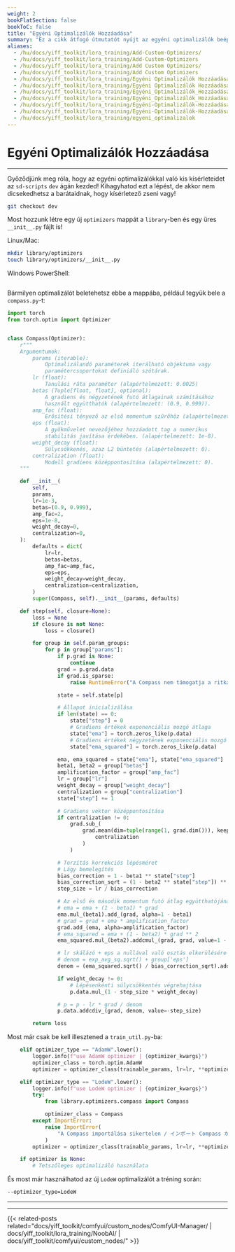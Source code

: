 ```yaml
---
weight: 2
bookFlatSection: false
bookToC: false
title: "Egyéni Optimalizálók Hozzáadása"
summary: "Ez a cikk átfogó útmutatót nyújt az egyéni optimalizálók beépítéséhez az `sd-scripts` könyvtárba. Bemutatja egy új optimalizálók mappa létrehozásának folyamatát és egy egyéni optimalizáló osztály létrehozását Python segítségével."
aliases:
  - /hu/docs/yiff_toolkit/lora_training/Add-Custom-Optimizers/
  - /hu/docs/yiff_toolkit/lora_training/Add-Custom-Optimizers
  - /hu/docs/yiff_toolkit/lora_training/Add Custom Optimizers/
  - /hu/docs/yiff_toolkit/lora_training/Add Custom Optimizers
  - /hu/docs/yiff_toolkit/lora_training/Egyéni Optimalizálók Hozzáadása
  - /hu/docs/yiff_toolkit/lora_training/Egyéni Optimalizálók Hozzáadása/
  - /hu/docs/yiff_toolkit/lora_training/Egyéni_Optimalizálók_Hozzáadása
  - /hu/docs/yiff_toolkit/lora_training/Egyéni_Optimalizálók_Hozzáadása/
  - /hu/docs/yiff_toolkit/lora_training/Egyéni-Optimalizálók-Hozzáadása
  - /hu/docs/yiff_toolkit/lora_training/Egyéni-Optimalizálók-Hozzáadása/
  - /hu/docs/yiff_toolkit/lora_training/egyeni_optimalizalok
---
```


<!--markdownlint-disable MD025 -->

# Egyéni Optimalizálók Hozzáadása

---

Győződjünk meg róla, hogy az egyéni optimalizálókkal való kis kísérleteidet az `sd-scripts` `dev` ágán kezded! Kihagyhatod ezt a lépést, de akkor nem dicsekedhetsz a barátaidnak, hogy kísérletező zseni vagy!

```bash
git checkout dev
```

Most hozzunk létre egy új `optimizers` mappát a `library`-ben és egy üres `__init__.py` fájlt is!

Linux/Mac:

```bash
mkdir library/optimizers
touch library/optimizers/__init__.py
```

Windows PowerShell:

```pwsh
```

Bármilyen optimalizálót beletehetsz ebbe a mappába, például tegyük bele a `compass.py`-t:

```py
import torch
from torch.optim import Optimizer


class Compass(Optimizer):
    r"""
    Argumentumok:
        params (iterable):
            Optimalizálandó paraméterek iterálható objektuma vagy
            paramétercsoportokat definiáló szótárak.
        lr (float):
            Tanulási ráta paraméter (alapértelmezett: 0.0025)
        betas (Tuple[float, float], optional):
            A gradiens és négyzetének futó átlagainak számításához
            használt együtthatók (alapértelmezett: (0.9, 0.999)).
        amp_fac (float):
            Erősítési tényező az első momentum szűrőhöz (alapértelmezett: 2).
        eps (float):
            A gyökművelet nevezőjéhez hozzáadott tag a numerikus
            stabilitás javítása érdekében. (alapértelmezett: 1e-8).
        weight_decay (float):
            Súlycsökkenés, azaz L2 büntetés (alapértelmezett: 0).
        centralization (float):
            Modell gradiens középpontosítása (alapértelmezett: 0).
    """

    def __init__(
        self,
        params,
        lr=1e-3,
        betas=(0.9, 0.999),
        amp_fac=2,
        eps=1e-8,
        weight_decay=0,
        centralization=0,
    ):
        defaults = dict(
            lr=lr,
            betas=betas,
            amp_fac=amp_fac,
            eps=eps,
            weight_decay=weight_decay,
            centralization=centralization,
        )
        super(Compass, self).__init__(params, defaults)

    def step(self, closure=None):
        loss = None
        if closure is not None:
            loss = closure()

        for group in self.param_groups:
            for p in group["params"]:
                if p.grad is None:
                    continue
                grad = p.grad.data
                if grad.is_sparse:
                    raise RuntimeError("A Compass nem támogatja a ritka gradienseket")

                state = self.state[p]

                # Állapot inicializálása
                if len(state) == 0:
                    state["step"] = 0
                    # Gradiens értékek exponenciális mozgó átlaga
                    state["ema"] = torch.zeros_like(p.data)
                    # Gradiens értékek négyzetének exponenciális mozgó átlaga
                    state["ema_squared"] = torch.zeros_like(p.data)

                ema, ema_squared = state["ema"], state["ema_squared"]
                beta1, beta2 = group["betas"]
                amplification_factor = group["amp_fac"]
                lr = group["lr"]
                weight_decay = group["weight_decay"]
                centralization = group["centralization"]
                state["step"] += 1

                # Gradiens vektor középpontosítása
                if centralization != 0:
                    grad.sub_(
                        grad.mean(dim=tuple(range(1, grad.dim())), keepdim=True).mul_(
                            centralization
                        )
                    )

                # Torzítás korrekciós lépésméret
                # Lágy bemelegítés
                bias_correction = 1 - beta1 ** state["step"]
                bias_correction_sqrt = (1 - beta2 ** state["step"]) ** (1 / 2)
                step_size = lr / bias_correction

                # Az első és második momentum futó átlag együtthatójának csökkentése
                # ema = ema + (1 - beta1) * grad
                ema.mul_(beta1).add_(grad, alpha=1 - beta1)
                # grad = grad + ema * amplification_factor
                grad.add_(ema, alpha=amplification_factor)
                # ema_squared = ema + (1 - beta2) * grad ** 2
                ema_squared.mul_(beta2).addcmul_(grad, grad, value=1 - beta2)

                # lr skálázó + eps a nullával való osztás elkerülésére
                # denom = exp_avg_sq.sqrt() + group['eps']
                denom = (ema_squared.sqrt() / bias_correction_sqrt).add_(group["eps"])

                if weight_decay != 0:
                    # Lépésenkénti súlycsökkentés végrehajtása
                    p.data.mul_(1 - step_size * weight_decay)

                # p = p - lr * grad / denom
                p.data.addcdiv_(grad, denom, value=-step_size)

        return loss
```

Most már csak be kell illesztened a `train_util.py`-ba:

```py
    elif optimizer_type == "AdamW".lower():
        logger.info(f"use AdamW optimizer | {optimizer_kwargs}")
        optimizer_class = torch.optim.AdamW
        optimizer = optimizer_class(trainable_params, lr=lr, **optimizer_kwargs)

    elif optimizer_type == "LodeW".lower():
        logger.info(f"use LodeW optimizer | {optimizer_kwargs}")
        try:
            from library.optimizers.compass import Compass

            optimizer_class = Compass
        except ImportError:
            raise ImportError(
                "A Compass importálása sikertelen / インポート Compass が失敗しました。"
            )
        optimizer = optimizer_class(trainable_params, lr=lr, **optimizer_kwargs)

    if optimizer is None:
        # Tetszőleges optimalizáló használata
```

És most már használhatod az új `LodeW` optimalizálót a tréning során:

```bash
--optimizer_type=LodeW
```

---

---

{{< related-posts related="docs/yiff_toolkit/comfyui/custom_nodes/ComfyUI-Manager/ | docs/yiff_toolkit/lora_training/NoobAI/ | docs/yiff_toolkit/comfyui/custom_nodes/" >}}
